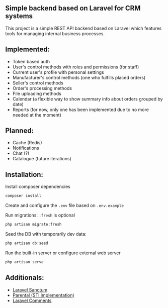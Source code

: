 ## Simple backend based on Laravel for CRM systems

This project is a simple REST API backend based on Laravel which features tools
for managing internal business processes.

## Implemented:
- Token based auth
- User's control methods with roles and permissions (for staff)
- Current user's profile with personal settings
- Manufacturer's control methods (one who fulfills placed orders)
- Seller's control methods
- Order's processing methods
- File uploading methods
- Calendar (a flexible way to show summary info about orders grouped by date)
- Reports (for now, only one has been implemented due to no more needed at the moment)

## Planned:
- Cache (Redis)
- Notifications
- Chat (?)
- Catalogue (future iterations)

## Installation:

Install composer dependencies
```sh
composer install
```

Create and configure the `.env` file based on `.env.example`

Run migrations: `:fresh` is optional
```sh
php artisan migrate:fresh
```

Seed the DB with temporarily dev data:
```sh
php artisan db:seed
```

Run the built-in server or configure external web server
```sh
php artisan serve
```

## Additionals:
- [Laravel Sanctum](https://laravel.com/docs/sanctum)
- [Parental (STI implementation)](https://github.com/calebporzio/parental)
- [Laravel Comments](https://github.com/beyondcode/laravel-comments)